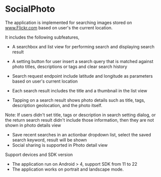 SocialPhoto
===========

The application is implemented for searching images stored on www.Flickr.com based on user's the current location. 

It includes the following subfeatures,

- A searchbox and list view for performing search and displaying search result

- A setting button for user insert a search query that is matched against photo titles, descriptions or tags and clear search history

- Search request endpoint include latitude and longitude as parameters based on user's current location

- Each search result includes the title and a thumbnail in the list view

- Tapping on a search result shows photo details such as title, tags, description geolocation, and the photo itself.

Note: If users didn't set title, tags or description in search setting dialog, or the return search result didn't include those information,
then they are not shown in photo details view

- Save recent searches in an actionbar dropdown list, select the saved search keyword, result will be shown
- Social sharing is supported in Photo detail view 


Support devices and SDK version
- The application run on Android > 4, support SDK from 11 to 22
- The application works on portrait and landscape mode.
